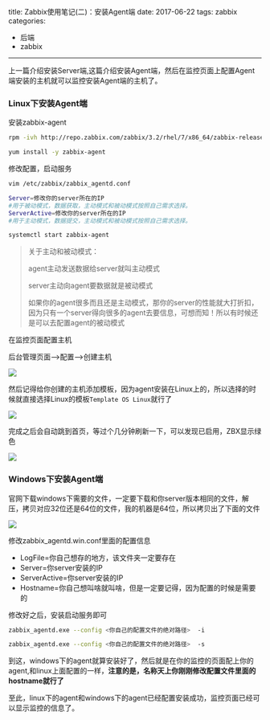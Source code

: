 title: Zabbix使用笔记(二)：安装Agent端
date: 2017-06-22
tags: zabbix
categories: 
   - 后端
   - zabbix   
------

上一篇介绍安装Server端,这篇介绍安装Agent端，然后在监控页面上配置Agent端安装的主机就可以监控安装Agent端的主机了。


### Linux下安装Agent端 ### 

安装zabbix-agent


``` bash
rpm -ivh http://repo.zabbix.com/zabbix/3.2/rhel/7/x86_64/zabbix-release-3.2-1.el7.noarch.rpm

yum install -y zabbix-agent 
```

修改配置，启动服务


``` bash
vim /etc/zabbix/zabbix_agentd.conf 

Server=修改你的server所在的IP
#用于被动模式，数据获取，主动模式和被动模式按照自己需求选择。
ServerActive=修改你的server所在的IP
#用于主动模式，数据提交，主动模式和被动模式按照自己需求选择。

systemctl start zabbix-agent
```

> 关于主动和被动模式：
>  
> agent主动发送数据给server就叫主动模式
>
> server主动向agent要数据就是被动模式
>
> 如果你的agent很多而且还是主动模式，那你的server的性能就大打折扣，因为只有一个server得向很多的agent去要信息，可想而知！所以有时候还是可以去配置agent的被动模式


在监控页面配置主机

后台管理页面-->配置-->创建主机

![](http://images-1253712676.costj.myqcloud.com/zabbix/%E4%BA%8C/linux%E5%AE%89%E8%A3%85agent.png)

然后记得给你创建的主机添加模板，因为agent安装在Linux上的，所以选择的时候就直接选择Linux的模板`Template OS Linux`就行了

![](http://images-1253712676.costj.myqcloud.com/zabbix/%E4%BA%8C/linux%E5%AE%89%E8%A3%85agent2.png)

完成之后会自动跳到首页，等过个几分钟刷新一下，可以发现已启用，ZBX显示绿色

![](http://images-1253712676.costj.myqcloud.com/zabbix/%E4%BA%8C/linux%E5%AE%89%E8%A3%85agent3.png)


### Windows下安装Agent端 ###

官网下载windows下需要的文件，一定要下载和你server版本相同的文件，解压，拷贝对应32位还是64位的文件，我的机器是64位，所以拷贝出了下面的文件

![](http://images-1253712676.costj.myqcloud.com/zabbix/%E4%BA%8C/windows%E4%B8%8B%E5%AE%89%E8%A3%85agent1.png)

修改zabbix_agentd.win.conf里面的配置信息

- LogFile=你自己想存的地方，该文件夹一定要存在
- Server=你server安装的IP
- ServerActive=你server安装的IP
- Hostname=你自己想叫啥就叫啥，但是一定要记得，因为配置的时候是需要的

修改好之后，安装启动服务即可


``` bash
zabbix_agentd.exe --config <你自己的配置文件的绝对路径>  -i  

zabbix_agentd.exe --config <你自己的配置文件的绝对路径>  -s
```

到这，windows下的agent就算安装好了，然后就是在你的监控的页面配上你的agent,和linux上面配置的一样，**注意的是，名称天上你刚刚修改配置文件里面的hostname就行了**



至此，linux下的agent和windows下的agent已经配置安装成功，监控页面已经可以显示监控的信息了。